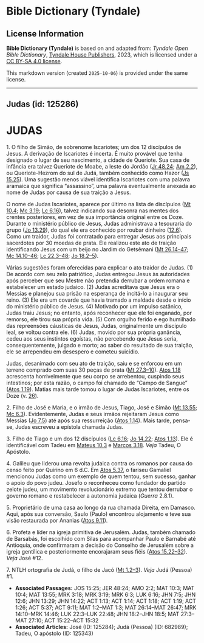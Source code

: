 # Bible Dictionary (Tyndale)

## License Information

**Bible Dictionary (Tyndale)** is based on and adapted from: _Tyndale Open Bible Dictionary_, [Tyndale House Publishers](https://tyndaleopenresources.com/), 2023, which is licensed under a [CC BY-SA 4.0 license](https://creativecommons.org/licenses/by-sa/4.0/legalcode.en).

This markdown version (created `2025-10-06`) is provided under the same license.



--------------------------------

## Judas (id: 125286)

JUDAS
=====

1\. O filho de Simão, de sobrenome Iscariotes; um dos 12 discípulos de Jesus. A derivação de Iscariotes é incerta. É muito provável que tenha designado o lugar de seu nascimento, a cidade de Queriote. Sua casa de infância era talvez Queriote de Moabe, a leste do Jordão ([Jr 48\.24](https://ref.ly/Jer48:24); [Am 2\.2](https://ref.ly/Amos2:2)), ou Queriote\-Hezrom do sul de Judá, também conhecido como Hazor ([Js 15\.25](https://ref.ly/Josh15:25)). Uma sugestão menos viável identifica Iscariotes com uma palavra aramaica que significa “assassino”, uma palavra eventualmente anexada ao nome de Judas por causa de sua traição a Jesus.

O nome de Judas Iscariotes, aparece por último na lista de discípulos ([Mt 10\.4](https://ref.ly/Matt10:4); [Mc 3\.19](https://ref.ly/Mark3:19); [Lc 6\.16](https://ref.ly/Luke6:16)), talvez indicando sua desonra nas mentes dos crentes posteriores, em vez de sua importância original entre os Doze. Durante o ministério público de Jesus, Judas administrava a tesouraria do grupo ([Jo 13\.29](https://ref.ly/John13:29)), do qual ele era conhecido por roubar dinheiro ([12\.6](https://ref.ly/John12:6)). Como um traidor, Judas foi contratado para entregar Jesus aos principais sacerdotes por 30 moedas de prata. Ele realizou este ato de traição identificando Jesus com um beijo no Jardim do Getsêmani ([Mt 26\.14–47](https://ref.ly/Matt26:14-Matt26:47); [Mc 14\.10–46](https://ref.ly/Mark14:10-Mark14:46); [Lc 22\.3–48](https://ref.ly/Luke22:3-Luke22:48); [Jo 18\.2–5](https://ref.ly/John18:2-John18:5)).

Várias sugestões foram oferecidas para explicar o ato traidor de Judas. (1\) De acordo com seu zelo patriótico, Judas entregou Jesus às autoridades após perceber que seu Mestre não pretendia derrubar a ordem romana e estabelecer um estado judaico. (2\) Judas acreditava que Jesus era o Messias e planejou sua prisão na esperança de incitá\-lo a inaugurar seu reino. (3\) Ele era um covarde que havia tramado a maldade desde o início do ministério público de Jesus. (4\) Motivado por um impulso satânico, Judas traiu Jesus; no entanto, após reconhecer que ele foi enganado, por remorso, ele tirou sua própria vida. (5\) Com orgulho ferido e ego humilhado das repreensões cáusticas de Jesus, Judas, originalmente um discípulo leal, se voltou contra ele. (6\) Judas, movido por sua própria ganância, cedeu aos seus instintos egoístas, não percebendo que Jesus seria, consequentemente, julgado e morto; ao saber do resultado de sua traição, ele se arrependeu em desespero e cometeu suicídio.

Judas, desanimado com seu ato de traição, saiu e se enforcou em um terreno comprado com suas 30 peças de prata ([Mt 27\.3–10](https://ref.ly/Matt27:3-Matt27:10)). [Atos 1\.18](https://ref.ly/Acts1:18) acrescenta horrivelmente que seu corpo se arrebentou, cuspindo seus intestinos; por esta razão, o campo foi chamado de “Campo de Sangue” ([Atos 1\.19](https://ref.ly/Acts1:19)). Matias mais tarde tomou o lugar de Judas Iscariotes, entre os Doze (v. [26](https://ref.ly/Acts1:26)).

2\. Filho de José e Maria, e o irmão de Jesus, Tiago, José e Simão ([Mt 13\.55](https://ref.ly/Matt13:55); [Mc 6\.3](https://ref.ly/Mark6:3)). Evidentemente, Judas e seus irmãos rejeitaram Jesus como Messias ([Jo 7\.5](https://ref.ly/John7:5)) até após sua ressurreição ([Atos 1\.14](https://ref.ly/Acts1:14)). Mais tarde, pensa\-se, Judas escreveu a epístola chamada Judas.

3\. Filho de Tiago e um dos 12 discípulos ([Lc 6\.16](https://ref.ly/Luke6:16); [Jo 14\.22](https://ref.ly/John14:22); [Atos 1\.13](https://ref.ly/Acts1:13)). Ele é identificável com Tadeu em [Mateus 10\.3](https://ref.ly/Matt10:3) e [Marcos 3\.18](https://ref.ly/Mark3:18). *Veja* Tadeu, O Apóstolo.

4\. Galileu que liderou uma revolta judaica contra os romanos por causa do censo feito por Quirino em 6 d.C. Em [Atos 5\.37](https://ref.ly/Acts5:37), o fariseu Gamaliel mencionou Judas como um exemplo de quem tentou, sem sucesso, ganhar o apoio do povo judeu. Josefo o reconheceu como fundador do partido zelote judeu, um movimento revolucionário extremo que tentou derrubar o governo romano e restabelecer a autonomia judaica (*Guerra* 2\.8\.1\).

5\. Proprietário de uma casa ao longo da rua chamada Direita, em Damasco. Aqui, após sua conversão, Saulo (Paulo) encontrou alojamento e teve sua visão restaurada por Ananias ([Atos 9\.11](https://ref.ly/Acts9:11)).

6\. Profeta e líder na igreja primitiva de Jerusalém. Judas, também chamado de Barsabás, foi escolhido com Silas para acompanhar Paulo e Barnabé até Antioquia, onde confirmaram a decisão do Conselho de Jerusalém sobre a igreja gentílica e posteriormente encorajaram seus fiéis ([Atos 15\.22–32](https://ref.ly/Acts15:22-Acts15:32)). *Veja* José \#12.

7\. NTLH ortografia de Judá, o filho de Jacó ([Mt 1\.2–3](https://ref.ly/Matt1:2-Matt1:3)). *Veja* Judá (Pessoa) \#1.

* **Associated Passages:** JOS 15:25; JER 48:24; AMO 2:2; MAT 10:3; MAT 10:4; MAT 13:55; MRK 3:18; MRK 3:19; MRK 6:3; LUK 6:16; JHN 7:5; JHN 12:6; JHN 13:29; JHN 14:22; ACT 1:13; ACT 1:14; ACT 1:18; ACT 1:19; ACT 1:26; ACT 5:37; ACT 9:11; MAT 1:2–MAT 1:3; MAT 26:14–MAT 26:47; MRK 14:10–MRK 14:46; LUK 22:3–LUK 22:48; JHN 18:2–JHN 18:5; MAT 27:3–MAT 27:10; ACT 15:22–ACT 15:32
* **Associated Articles:** José (ID: 125284); Judá (Pessoa) (ID: 682989); Tadeu, O apóstolo (ID: 125343)

